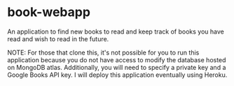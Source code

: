 # book-webapp
An application to find new books to read and keep track of books you have read and wish to read in the future.

NOTE: For those that clone this, it's not possible for you to run this application because you do not have access to modify the database hosted on MongoDB atlas. Additionally, you will need to specify a private key and a Google Books API key. I will deploy this application eventually using Heroku.
